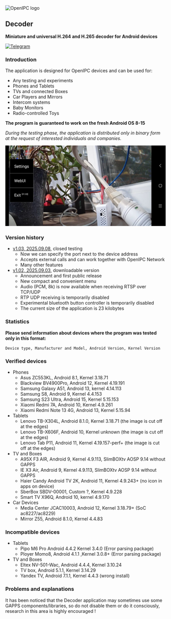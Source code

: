 <picture>
  <source media="(prefers-color-scheme: dark)" srcset="https://openipc.org/assets/openipc-logo-white.svg">
  <source media="(prefers-color-scheme: light)" srcset="https://openipc.org/assets/openipc-logo-black.svg">
  <img alt="OpenIPC logo" src="https://openipc.org/assets/openipc-logo-black.svg">
</picture>

## Decoder
**Miniature and universal H.264 and H.265 decoder for Android devices**

[![Telegram](https://openipc.org/images/telegram_button.svg)][telegram]

### Introduction
The application is designed for OpenIPC devices and can be used for:
- Any testing and experiments
- Phones and Tablets
- TVs and connected Boxes
- Car Players and Mirrors
- Intercom systems
- Baby Monitors
- Radio-controlled Toys

**The program is guaranteed to work on the fresh Android OS 8-15**

_During the testing phase, the application is distributed only in binary form at the request of interested individuals and companies._


![Menu](photo_menu.jpg)

### Version history
- [v1.03, 2025.09.08](#), closed testing
    - Now we can specify the port next to the device address
    - Accepts external calls and can work together with OpenIPC Network
    - Many other features
- [v1.02, 2025.09.03](#), downloadable version
    - Announcement and first public release
    - New compact and convenient menu
    - Audio (PCM, 8k) is now available when receiving RTSP over TCP/UDP
    - RTP UDP receiving is temporarily disabled
    - Experimental bluetooth button controller is temporarily disabled
    - The current size of the application is 23 kilobytes

### Statistics
**Please send information about devices where the program was tested only in this format:**
```
Device type, Manufacturer and Model, Android Version, Kernel Version
```

### Verified devices
- Phones
    - Asus ZC553KL, Android 8.1, Kernel 3.18.71
    - Blackview BV4900Pro, Android 12, Kernel 4.19.191
    - Samsung Galaxy A51, Android 13, kernel 4.14.113
    - Samsung S8, Android 9, Kernel 4.4.153
    - Samsung S23 Ultra, Android 15, Kernel 5.15.153
    - Xiaomi Redmi 7A, Android 10, Kernel 4.9.261
    - Xiaomi Redmi Note 13 4G, Android 13, Kernel 5.15.94
- Tablets
    - Lenovo TB-X304L, Android 8.1.0, Kernel 3.18.71 (the image is cut off at the edges)
    - Lenovo TB-X606F, Android 10, Kernel unknown (the image is cut off at the edges)
    - Lenovo Tab P11, Android 11, Kernel 4.19.157-perf+ (the image is cut off at the edges)
- TV and Boxes
    - A95X F3 AIR, Android 9, Kernel 4.9.113, SlimBOXtv AOSP 9.14 without GAPPS
    - IE X3 Air, Android 9, Kernel 4.9.113, SlimBOXtv AOSP 9.14 without GAPPS
    - Haier Candy Android TV 2K, Android 11, Kernel 4.9.243+ (no icon in apps on device)
    - SberBox SBDV-00001, Custom ?, Kernel 4.9.228
    - Smart TV X96Q, Android 10, kernel 4.9.170
- Car Devices
    - Media Center JCAC10003, Android 12, Kernel 3.18.79+ (SoC ac8227/ac8229)
    - Mirror Z55, Android 8.1.0, Kernel 4.4.83

### Incompatible devices
- Tablets
    - Pipo M6 Pro Android 4.4.2 Kernel 3.4.0 (Error parsing package)
    - Ployer Momo8, Android 4.1.1 ,Kernel 3.0.8+ (Error parsing package)
- TV and Boxes
    - Eltex NV-501-Wac, Android 4.4.4, Kernel 3.10.24
    - TV box, Android 5.1.1, Kernel 3.14.29
    - Yandex TV, Android 7.1.1, Kernel 4.4.3 (wrong install)

### Problems and explanations

It has been noticed that the Decoder application may sometimes use some GAPPS components/libraries, so do not disable them or do it consciously, research in this area is highly encouraged !


[price]: https://openipc.org/support-open-source
[firmware]: https://github.com/openipc/firmware
[logo]: https://openipc.org/assets/openipc-logo-black.svg
[mit]: https://opensource.org/license/mit
[opencollective]: https://opencollective.com/openipc
[paypal]: https://www.paypal.com/donate/?hosted_button_id=C6F7UJLA58MBS
[project]: https://github.com/openipc
[telegram]: https://openipc.org/our-channels
[website]: https://openipc.org
[wiki]: https://github.com/openipc/wiki
